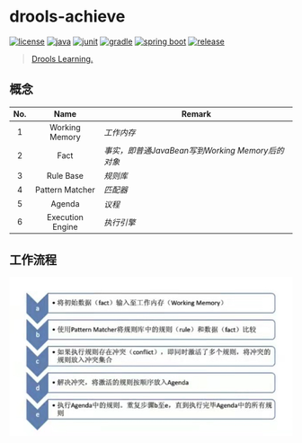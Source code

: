 # drools-achieve

[![license](https://img.shields.io/badge/license-MIT-green.svg?style=flat&logo=github)](https://www.mit-license.org)
[![java](https://img.shields.io/badge/java-1.8u202-brightgreen.svg?style=flat&logo=java)](https://www.oracle.com/java/technologies/javase-downloads.html)
[![junit](https://img.shields.io/badge/junit-5.6.3-brightgreen.svg?style=flat&logo=junit5)](https://junit.org/junit5/docs/current/user-guide)
[![gradle](https://img.shields.io/badge/gradle-7.2-brightgreen.svg?style=flat&logo=gradle)](https://docs.gradle.org/7.2/userguide/installation.html)
[![spring boot](https://img.shields.io/badge/springboot-2.3.12.RELEASE-brightgreen.svg?style=flat&logo=springboot)](https://docs.spring.io/spring-boot/docs/2.3.12.RELEASE/reference/htmlsingle/)
[![release](https://img.shields.io/badge/release-0.2.0-blue.svg)](https://github.com/aaric/drools-achieve/releases)

> [Drools Learning.](https://docs.drools.org/7.64.0.Final/drools-docs/html_single/index.html)

## 概念

|No.|Name| Remark   |
|:---:|:---:|----------|
|1|Working Memory|*工作内存*|
|2|Fact|*事实，即普通JavaBean写到Working Memory后的对象*|
|3|Rule Base|*规则库*|
|4|Pattern Matcher|*匹配器*|
|5|Agenda|*议程*|
|6|Execution Engine|*执行引擎*|


## 工作流程

![workflow](workflow.jpg)
